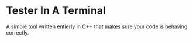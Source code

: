 # Tester In A Terminal
A simple tool written entierly in C++ that makes sure your code is behaving correctly.